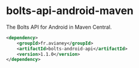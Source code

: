 bolts-api-android-maven
=======================

The Bolts API for Android in Maven Central.


```xml
<dependency>
    <groupId>fr.avianey</groupId>
    <artifactId>bolts-android-api</artifactId>
    <version>1.1.0</version>
</dependency>
```
